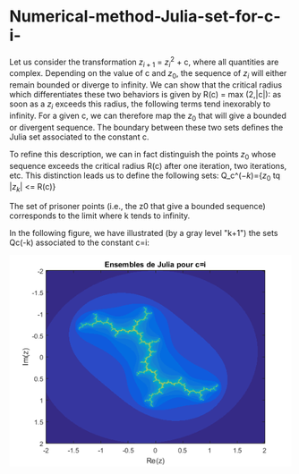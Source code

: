 # Numerical-method-Julia-set-for-c-i-


Let us consider the transformation $z_{i+1}$ = $z_i^2$ + c, where all quantities are complex.
Depending on the value of c and $z_0$, the sequence of $z_i$ will either remain bounded or diverge to infinity. We can show that the critical radius which differentiates these two behaviors is given by R(c) = max (2,|c|): as soon as a $z_i$ exceeds this radius, the following terms tend inexorably to infinity. For a given c, we can therefore map the $z_0$ that will give a bounded or divergent sequence. The boundary between these two sets defines the Julia set associated to the constant c.

To refine this description, we can in fact distinguish the points $z_0$ whose sequence exceeds the critical radius R(c) after one iteration, two iterations, etc. This distinction leads us to define the following sets: Q_c^$(-k)$={$z_0$ tq |$z_k$| <= R(c)}

The set of prisoner points (i.e., the z0 that give a bounded sequence) corresponds to the limit where k tends to infinity.

In the following figure, we have illustrated (by a gray level "k+1") the sets Qc(-k) associated to the constant c=i:


<p align="center">
<img src="https://github.com/gipi333/Numerical-method-Julia-set-for-c-i-/blob/main/Julia_set_c_equal_i.png">
</p>

